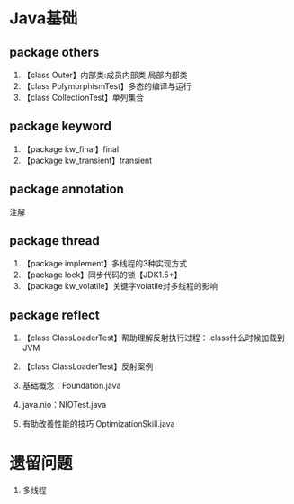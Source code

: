# Java基础
## package others
1. 【class Outer】内部类:成员内部类,局部内部类
2. 【class PolymorphismTest】多态的编译与运行
3. 【class CollectionTest】单列集合
## package keyword
1. 【package kw_final】final
2. 【package kw_transient】transient
## package annotation
注解
## package thread
1. 【package implement】多线程的3种实现方式
2. 【package lock】同步代码的锁【JDK1.5+】
3. 【package kw_volatile】关键字volatile对多线程的影响
## package reflect
1. 【class ClassLoaderTest】帮助理解反射执行过程：.class什么时候加载到JVM
2. 【class ClassLoaderTest】反射案例


1. 基础概念：Foundation.java
3. java.nio：NIOTest.java
4. 有助改善性能的技巧 OptimizationSkill.java

	

# 遗留问题
1. 多线程

